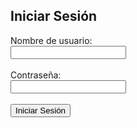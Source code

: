 <!DOCTYPE html>
<html lang="es">
<head>
    <meta charset="UTF-8">
    <meta name="viewport" content="width=device-width, initial-scale=1.0">
    <title>Falsa Página de Inicio de Sesión</title>
</head>
<body>
    <h2>Iniciar Sesión</h2>
    <form action="#">
        <label for="username">Nombre de usuario:</label><br>
        <input type="text" id="username" name="username"><br><br>
        <label for="password">Contraseña:</label><br>
        <input type="password" id="password" name="password"><br><br>
        <input type="submit" value="Iniciar Sesión">
    </form>
</body>
</html>
